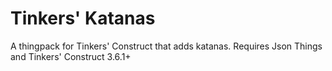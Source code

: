 # Tinkers' Katanas
 A thingpack for Tinkers' Construct that adds katanas. Requires Json Things and Tinkers' Construct 3.6.1+
